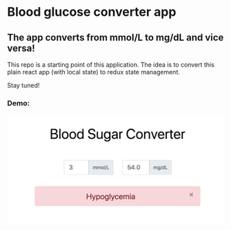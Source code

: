 # Blood glucose converter app

## The app converts from mmol/L to mg/dL and vice versa!

This repo is a starting point of this application. The idea is to convert this plain react app (with local state) to redux state management.

Stay tuned!

### Demo:

![Demo of Blood glucose converter app](Blood_Glucose_Converter.png)
